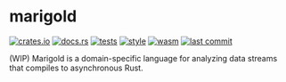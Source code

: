 # marigold

[![crates.io](https://img.shields.io/crates/v/turbolift.svg)](https://crates.io/crates/marigold)
[![docs.rs](https://img.shields.io/docsrs/turbolift.svg)](https://docs.rs/marigold)
[![tests](https://github.com/DominicBurkart/marigold/actions/workflows/tests.yaml/badge.svg)](https://github.com/DominicBurkart/marigold/actions/workflows/tests.yaml)
[![style](https://github.com/DominicBurkart/marigold/actions/workflows/pre-commit.yaml/badge.svg)](https://github.com/DominicBurkart/marigold/actions/workflows/pre-commit.yaml)
[![wasm](https://github.com/DominicBurkart/marigold/actions/workflows/wasm.yaml/badge.svg)](https://github.com/DominicBurkart/marigold/actions/workflows/wasm.yaml)
[![last commit](https://img.shields.io/github/last-commit/dominicburkart/marigold)](https://github.com/DominicBurkart/marigold)

(WIP) Marigold is a domain-specific language for analyzing data streams that compiles to asynchronous Rust. 
